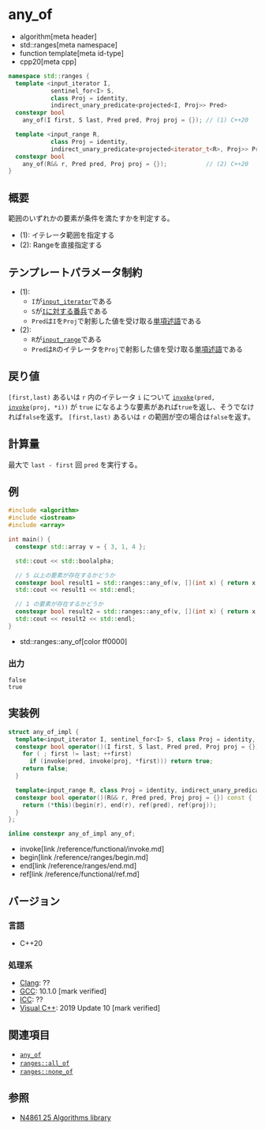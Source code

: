 # any_of
* algorithm[meta header]
* std::ranges[meta namespace]
* function template[meta id-type]
* cpp20[meta cpp]

```cpp
namespace std::ranges {
  template <input_iterator I,
            sentinel_for<I> S,
            class Proj = identity,
            indirect_unary_predicate<projected<I, Proj>> Pred>
  constexpr bool
    any_of(I first, S last, Pred pred, Proj proj = {}); // (1) C++20

  template <input_range R,
            class Proj = identity,
            indirect_unary_predicate<projected<iterator_t<R>, Proj>> Pred>
  constexpr bool
    any_of(R&& r, Pred pred, Proj proj = {});           // (2) C++20
}
```

## 概要
範囲のいずれかの要素が条件を満たすかを判定する。

- (1): イテレータ範囲を指定する
- (2): Rangeを直接指定する

## テンプレートパラメータ制約
- (1):
    - `I`が[`input_iterator`](/reference/iterator/input_iterator.md)である
    - `S`が[`I`に対する番兵](/reference/iterator/sentinel_for.md)である
    - `Pred`は`I`を`Proj`で射影した値を受け取る[単項述語](/reference/iterator/indirect_unary_predicate.md)である
- (2):
    - `R`が[`input_range`](/reference/ranges/input_range.md)である
    - `Pred`は`R`のイテレータを`Proj`で射影した値を受け取る[単項述語](/reference/iterator/indirect_unary_predicate.md)である


## 戻り値
`[first,last)` あるいは `r` 内のイテレータ `i` について [`invoke`](/reference/functional/invoke.md)`(pred, `[`invoke`](/reference/functional/invoke.md)`(proj, *i))` が `true` になるような要素があれば`true`を返し、そうでなければ`false`を返す。
`[first,last)` あるいは `r` の範囲が空の場合は`false`を返す。

## 計算量
最大で `last - first` 回 `pred` を実行する。

## 例
```cpp example
#include <algorithm>
#include <iostream>
#include <array>

int main() {
  constexpr std::array v = { 3, 1, 4 };

  std::cout << std::boolalpha;

  // 5 以上の要素が存在するかどうか
  constexpr bool result1 = std::ranges::any_of(v, [](int x) { return x >= 5; });
  std::cout << result1 << std::endl;

  // 1 の要素が存在するかどうか
  constexpr bool result2 = std::ranges::any_of(v, [](int x) { return x == 1; });
  std::cout << result2 << std::endl;
}
```
* std::ranges::any_of[color ff0000]

### 出力
```
false
true
```

## 実装例
```cpp
struct any_of_impl {
  template<input_iterator I, sentinel_for<I> S, class Proj = identity, indirect_unary_predicate<projected<I, Proj>> Pred>
  constexpr bool operator()(I first, S last, Pred pred, Proj proj = {}) const {
    for ( ; first != last; ++first)
      if (invoke(pred, invoke(proj, *first))) return true;
    return false;
  }

  template<input_range R, class Proj = identity, indirect_unary_predicate<projected<iterator_t<R>, Proj>> Pred>
  constexpr bool operator()(R&& r, Pred pred, Proj proj = {}) const {
    return (*this)(begin(r), end(r), ref(pred), ref(proj));
  }
};

inline constexpr any_of_impl any_of;
```
* invoke[link /reference/functional/invoke.md]
* begin[link /reference/ranges/begin.md]
* end[link /reference/ranges/end.md]
* ref[link /reference/functional/ref.md]

## バージョン
### 言語
- C++20

### 処理系
- [Clang](/implementation.md#clang): ??
- [GCC](/implementation.md#gcc): 10.1.0 [mark verified]
- [ICC](/implementation.md#icc): ??
- [Visual C++](/implementation.md#visual_cpp): 2019 Update 10 [mark verified]


## 関連項目
- [`any_of`](/reference/algorithm/any_of.md)
- [`ranges::all_of`](/reference/algorithm/ranges_all_of.md)
- [`ranges::none_of`](/reference/algorithm/ranges_none_of.md)


## 参照
- [N4861 25 Algorithms library](https://timsong-cpp.github.io/cppwp/n4861/algorithms)
